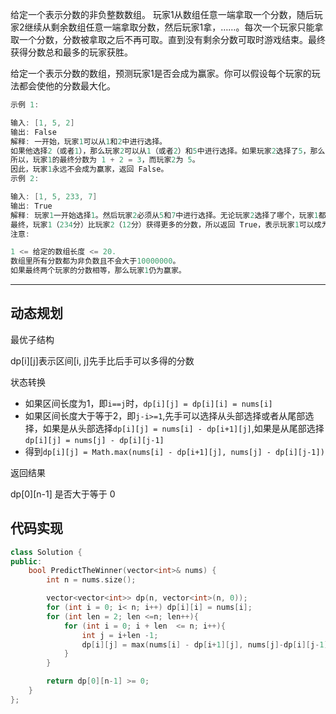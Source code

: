 给定一个表示分数的非负整数数组。 玩家1从数组任意一端拿取一个分数，随后玩家2继续从剩余数组任意一端拿取分数，然后玩家1拿，……。每次一个玩家只能拿取一个分数，分数被拿取之后不再可取。直到没有剩余分数可取时游戏结束。最终获得分数总和最多的玩家获胜。

给定一个表示分数的数组，预测玩家1是否会成为赢家。你可以假设每个玩家的玩法都会使他的分数最大化。

```cpp
示例 1:

输入: [1, 5, 2]
输出: False
解释: 一开始，玩家1可以从1和2中进行选择。
如果他选择2（或者1），那么玩家2可以从1（或者2）和5中进行选择。如果玩家2选择了5，那么玩家1则只剩下1（或者2）可选。
所以，玩家1的最终分数为 1 + 2 = 3，而玩家2为 5。
因此，玩家1永远不会成为赢家，返回 False。
示例 2:

输入: [1, 5, 233, 7]
输出: True
解释: 玩家1一开始选择1。然后玩家2必须从5和7中进行选择。无论玩家2选择了哪个，玩家1都可以选择233。
最终，玩家1（234分）比玩家2（12分）获得更多的分数，所以返回 True，表示玩家1可以成为赢家。
注意:

1 <= 给定的数组长度 <= 20.
数组里所有分数都为非负数且不会大于10000000。
如果最终两个玩家的分数相等，那么玩家1仍为赢家。
```

---

## 动态规划

最优子结构

dp[i][j]表示区间[i, j]先手比后手可以多得的分数

状态转换

- 如果区间长度为1，即`i==j`时，`dp[i][j] = dp[i][i] = nums[i]`
- 如果区间长度大于等于2，即`j-i>=1`,先手可以选择从头部选择或者从尾部选择，如果是从头部选择`dp[i][j] = nums[i] - dp[i+1][j]`,如果是从尾部选择`dp[i][j] = nums[j] - dp[i][j-1]`
- 得到`dp[i][j] = Math.max(nums[i] - dp[i+1][j], nums[j] - dp[i][j-1])`

返回结果

dp[0][n-1] 是否大于等于 0

## 代码实现

```cpp
class Solution {
public:
    bool PredictTheWinner(vector<int>& nums) {
        int n = nums.size();

        vector<vector<int>> dp(n, vector<int>(n, 0));
        for (int i = 0; i< n; i++) dp[i][i] = nums[i];
        for (int len = 2; len <=n; len++){
            for (int i = 0; i + len  <= n; i++){
                int j = i+len -1;
                dp[i][j] = max(nums[i] - dp[i+1][j], nums[j]-dp[i][j-1]);
            }
        }

        return dp[0][n-1] >= 0;
    }
};
```
